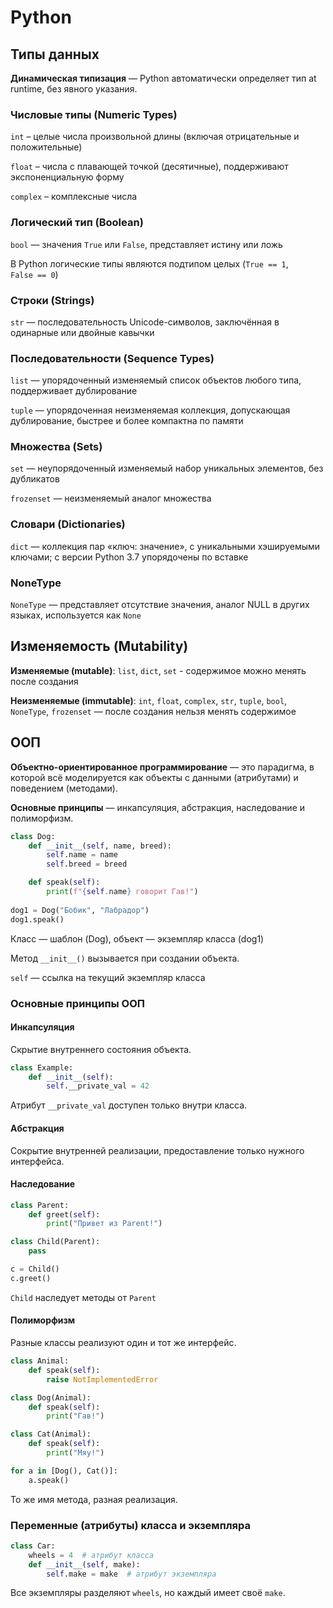 # Python

## Типы данных

**Динамическая типизация** — Python автоматически определяет тип at runtime, без явного указания.

### Числовые типы (Numeric Types)

`int` – целые числа произвольной длины (включая отрицательные и положительные)

`float` – числа с плавающей точкой (десятичные), поддерживают экспоненциальную форму

`complex` – комплексные числа

### Логический тип (Boolean)

`bool` — значения `True` или `False`, представляет истину или ложь

В Python логические типы являются подтипом целых (`True == 1`, `False == 0`)

### Строки (Strings)

`str` — последовательность Unicode-символов, заключённая в одинарные или двойные кавычки

### Последовательности (Sequence Types)

`list` — упорядоченный изменяемый список объектов любого типа, поддерживает дублирование

`tuple` — упорядоченная неизменяемая коллекция, допускающая дублирование, быстрее и более компактна по памяти

### Множества (Sets)

`set` — неупорядоченный изменяемый набор уникальных элементов, без дубликатов

`frozenset` — неизменяемый аналог множества

### Словари (Dictionaries)

`dict` — коллекция пар «ключ: значение», с уникальными хэшируемыми ключами; с версии Python 3.7 упорядочены по вставке

### NoneType

`NoneType` — представляет отсутствие значения, аналог NULL в других языках, используется как `None`

## Изменяемость (Mutability)

**Изменяемые (mutable)**: `list`, `dict`, `set` - содержимое можно менять после создания

**Неизменяемые (immutable)**: `int`, `float`, `complex`, `str`, `tuple`, `bool`, `NoneType`, `frozenset` — после создания нельзя менять содержимое

## ООП

**Объектно-ориентированное программирование** — это парадигма, в которой всё моделируется как объекты с данными (атрибутами) и поведением (методами).

**Основные принципы** — инкапсуляция, абстракция, наследование и полиморфизм.

```python
class Dog:
    def __init__(self, name, breed):
        self.name = name
        self.breed = breed

    def speak(self):
        print(f"{self.name} говорит Гав!")
        
dog1 = Dog("Бобик", "Лабрадор")
dog1.speak()
```

Класс — шаблон (Dog), объект — экземпляр класса (dog1)

Метод `__init__()` вызывается при создании объекта.

`self` — ссылка на текущий экземпляр класса

### Основные принципы ООП

#### Инкапсуляция

Скрытие внутреннего состояния объекта.

```python
class Example:
    def __init__(self):
        self.__private_val = 42
```

Атрибут `__private_val` доступен только внутри класса.

#### Абстракция

Сокрытие внутренней реализации, предоставление только нужного интерфейса.

#### Наследование

```python
class Parent:
    def greet(self):
        print("Привет из Parent!")

class Child(Parent):
    pass

c = Child()
c.greet()
```

`Child` наследует методы от `Parent`

#### Полиморфизм

Разные классы реализуют один и тот же интерфейс.

```python
class Animal:
    def speak(self):
        raise NotImplementedError

class Dog(Animal):
    def speak(self):
        print("Гав!")

class Cat(Animal):
    def speak(self):
        print("Мяу!")

for a in [Dog(), Cat()]:
    a.speak()
```

То же имя метода, разная реализация.

### Переменные (атрибуты) класса и экземпляра

```python
class Car:
    wheels = 4  # атрибут класса
    def __init__(self, make):
        self.make = make  # атрибут экземпляра
```

Все экземпляры разделяют `wheels`, но каждый имеет своё `make`.



